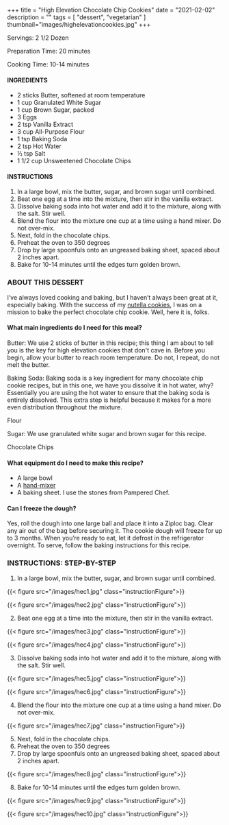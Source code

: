 +++
title = "High Elevation Chocolate Chip Cookies"
date = "2021-02-02"
description = ""
tags = [
    "dessert", 
    "vegetarian"
]
thumbnail="images/highelevationcookies.jpg"
+++

Servings: 2 1/2 Dozen <!--more-->

Preparation Time: 20 minutes

Cooking Time: 10-14 minutes

#### INGREDIENTS 

* 2 sticks Butter, softened at room temperature 
* 1 cup Granulated White Sugar 
* 1 cup Brown Sugar, packed 
* 3 Eggs 
* 2 tsp Vanilla Extract 
* 3 cup All-Purpose Flour 
* 1 tsp Baking Soda 
* 2 tsp Hot Water 
* ½ tsp Salt 
* 1 1/2 cup Unsweetened Chocolate Chips 

#### INSTRUCTIONS 

1. In a large bowl, mix the butter, sugar, and brown sugar until combined. 
2. Beat one egg at a time into the mixture, then stir in the vanilla extract. 
3. Dissolve baking soda into hot water and add it to the mixture, along with the salt. Stir well. 
4. Blend the flour into the mixture one cup at a time using a hand mixer. Do not over-mix. 
5. Next, fold in the chocolate chips. 
6. Preheat the oven to 350 degrees
7. Drop by large spoonfuls onto an ungreased baking sheet, spaced about 2 inches apart. 
8. Bake for 10-14 minutes until the edges turn golden brown. 

### ABOUT THIS DESSERT

I’ve always loved cooking and baking, but I haven’t always been great at it, especially baking. With the success of my [nutella cookies](https://www.jamilghar.com/recipe/nutella_cookies/), I was on a mission to bake the perfect chocolate chip cookie. Well, here it is, folks. 

#### What main ingredients do I need for this meal?

Butter: We use 2 sticks of butter in this recipe; this thing I am about to tell you is the key for high elevation cookies that don't cave in. Before you begin, allow your butter to reach room temperature. Do not, I repeat, do not melt the butter. 

Baking Soda: Baking soda is a key ingredient for many chocolate chip cookie recipes, but in this one, we have you dissolve it in hot water, why? Essentially you are using the hot water to ensure that the baking soda is entirely dissolved. This extra step is helpful because it makes for a more even distribution throughout the mixture.

Flour 

Sugar: We use granulated white sugar and brown sugar for this recipe. 

Chocolate Chips

#### What equipment do I need to make this recipe?

* A large bowl
* A [hand-mixer](https://amzn.to/3rRtUs2)
* A baking sheet. I use the stones from Pampered Chef. 

#### Can I freeze the dough?
Yes, roll the dough into one large ball and place it into a Ziploc bag. Clear any air out of the bag before securing it. The cookie dough will freeze for up to 3 months. When you’re ready to eat, let it defrost in the refrigerator overnight. To serve, follow the baking instructions for this recipe.

### INSTRUCTIONS: STEP-BY-STEP 

1. In a large bowl, mix the butter, sugar, and brown sugar until combined. 

{{< figure src="/images/hec1.jpg" class="instructionFigure">}}

{{< figure src="/images/hec2.jpg" class="instructionFigure">}}

2. Beat one egg at a time into the mixture, then stir in the vanilla extract. 

{{< figure src="/images/hec3.jpg" class="instructionFigure">}}

{{< figure src="/images/hec4.jpg" class="instructionFigure">}}

3. Dissolve baking soda into hot water and add it to the mixture, along with the salt. Stir well. 

{{< figure src="/images/hec5.jpg" class="instructionFigure">}}

{{< figure src="/images/hec6.jpg" class="instructionFigure">}}

4. Blend the flour into the mixture one cup at a time using a hand mixer. Do not over-mix. 

{{< figure src="/images/hec7.jpg" class="instructionFigure">}}

5. Next, fold in the chocolate chips. 
6. Preheat the oven to 350 degrees
7. Drop by large spoonfuls onto an ungreased baking sheet, spaced about 2 inches apart. 

{{< figure src="/images/hec8.jpg" class="instructionFigure">}}

8. Bake for 10-14 minutes until the edges turn golden brown. 

{{< figure src="/images/hec9.jpg" class="instructionFigure">}}

{{< figure src="/images/hec10.jpg" class="instructionFigure">}}
